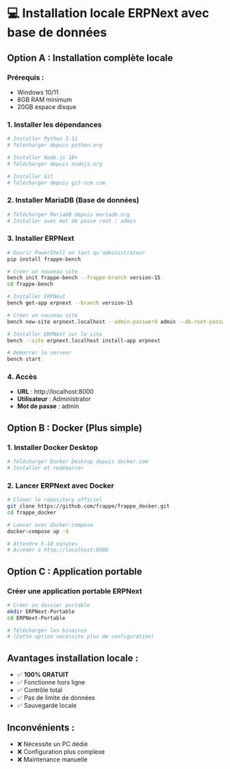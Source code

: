 # 💻 Installation locale ERPNext avec base de données

## Option A : Installation complète locale

### Prérequis :
- Windows 10/11
- 8GB RAM minimum
- 20GB espace disque

### 1. Installer les dépendances
```bash
# Installer Python 3.11
# Télécharger depuis python.org

# Installer Node.js 18+
# Télécharger depuis nodejs.org

# Installer Git
# Télécharger depuis git-scm.com
```

### 2. Installer MariaDB (Base de données)
```bash
# Télécharger MariaDB depuis mariadb.org
# Installer avec mot de passe root : admin
```

### 3. Installer ERPNext
```bash
# Ouvrir PowerShell en tant qu'administrateur
pip install frappe-bench

# Créer un nouveau site
bench init frappe-bench --frappe-branch version-15
cd frappe-bench

# Installer ERPNext
bench get-app erpnext --branch version-15

# Créer un nouveau site
bench new-site erpnext.localhost --admin-password admin --db-root-password admin

# Installer ERPNext sur le site
bench --site erpnext.localhost install-app erpnext

# Démarrer le serveur
bench start
```

### 4. Accès
- **URL** : http://localhost:8000
- **Utilisateur** : Administrator
- **Mot de passe** : admin

## Option B : Docker (Plus simple)

### 1. Installer Docker Desktop
```bash
# Télécharger Docker Desktop depuis docker.com
# Installer et redémarrer
```

### 2. Lancer ERPNext avec Docker
```bash
# Cloner le repository officiel
git clone https://github.com/frappe/frappe_docker.git
cd frappe_docker

# Lancer avec docker-compose
docker-compose up -d

# Attendre 5-10 minutes
# Accéder à http://localhost:8080
```

## Option C : Application portable

### Créer une application portable ERPNext
```bash
# Créer un dossier portable
mkdir ERPNext-Portable
cd ERPNext-Portable

# Télécharger les binaires
# (Cette option nécessite plus de configuration)
```

## Avantages installation locale :
- ✅ **100% GRATUIT**
- ✅ Fonctionne hors ligne
- ✅ Contrôle total
- ✅ Pas de limite de données
- ✅ Sauvegarde locale

## Inconvénients :
- ❌ Nécessite un PC dédié
- ❌ Configuration plus complexe
- ❌ Maintenance manuelle
